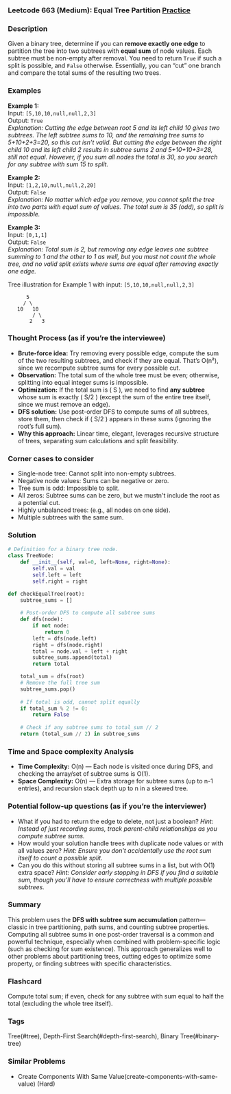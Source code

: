 ### Leetcode 663 (Medium): Equal Tree Partition [Practice](https://leetcode.com/problems/equal-tree-partition)

### Description  
Given a binary tree, determine if you can **remove exactly one edge** to partition the tree into two subtrees with **equal sum** of node values. Each subtree must be non-empty after removal. You need to return `True` if such a split is possible, and `False` otherwise. Essentially, you can “cut” one branch and compare the total sums of the resulting two trees.

### Examples  

**Example 1:**  
Input: `[5,10,10,null,null,2,3]`  
Output: `True`  
*Explanation: Cutting the edge between root 5 and its left child 10 gives two subtrees. The left subtree sums to 10, and the remaining tree sums to 5+10+2+3=20, so this cut isn’t valid. But cutting the edge between the right child 10 and its left child 2 results in subtree sums 2 and 5+10+10+3=28, still not equal. However, if you sum all nodes the total is 30, so you search for any subtree with sum 15 to split.*  

**Example 2:**  
Input: `[1,2,10,null,null,2,20]`  
Output: `False`  
*Explanation: No matter which edge you remove, you cannot split the tree into two parts with equal sum of values. The total sum is 35 (odd), so split is impossible.*

**Example 3:**  
Input: `[0,1,1]`  
Output: `False`  
*Explanation: Total sum is 2, but removing any edge leaves one subtree summing to 1 and the other to 1 as well, but you must not count the whole tree, and no valid split exists where sums are equal after removing exactly one edge.*

Tree illustration for Example 1 with input: `[5,10,10,null,null,2,3]`  
```
      5
     / \
   10   10
        / \
       2   3
```

### Thought Process (as if you’re the interviewee)  
- **Brute-force idea:** Try removing every possible edge, compute the sum of the two resulting subtrees, and check if they are equal. That’s O(n²), since we recompute subtree sums for every possible cut.
- **Observation:** The total sum of the whole tree must be even; otherwise, splitting into equal integer sums is impossible.
- **Optimization:** If the total sum is \( S \), we need to find **any subtree** whose sum is exactly \( S/2 \) (except the sum of the entire tree itself, since we must remove an edge).
- **DFS solution:** Use post-order DFS to compute sums of all subtrees, store them, then check if \( S/2 \) appears in these sums (ignoring the root’s full sum).
- **Why this approach:** Linear time, elegant, leverages recursive structure of trees, separating sum calculations and split feasibility.

### Corner cases to consider  
- Single-node tree: Cannot split into non-empty subtrees.
- Negative node values: Sums can be negative or zero.
- Tree sum is odd: Impossible to split.
- All zeros: Subtree sums can be zero, but we mustn't include the root as a potential cut.
- Highly unbalanced trees: (e.g., all nodes on one side).
- Multiple subtrees with the same sum.

### Solution

```python
# Definition for a binary tree node.
class TreeNode:
    def __init__(self, val=0, left=None, right=None):
        self.val = val
        self.left = left
        self.right = right

def checkEqualTree(root):
    subtree_sums = []
    
    # Post-order DFS to compute all subtree sums
    def dfs(node):
        if not node:
            return 0
        left = dfs(node.left)
        right = dfs(node.right)
        total = node.val + left + right
        subtree_sums.append(total)
        return total

    total_sum = dfs(root)
    # Remove the full tree sum
    subtree_sums.pop()
    
    # If total is odd, cannot split equally
    if total_sum % 2 != 0:
        return False
    
    # Check if any subtree sums to total_sum // 2
    return (total_sum // 2) in subtree_sums
```

### Time and Space complexity Analysis  

- **Time Complexity:** O(n) — Each node is visited once during DFS, and checking the array/set of subtree sums is O(1).
- **Space Complexity:** O(n) — Extra storage for subtree sums (up to n-1 entries), and recursion stack depth up to n in a skewed tree.

### Potential follow-up questions (as if you’re the interviewer)  

- What if you had to return the edge to delete, not just a boolean?
  *Hint: Instead of just recording sums, track parent-child relationships as you compute subtree sums.*
- How would your solution handle trees with duplicate node values or with all values zero?
  *Hint: Ensure you don’t accidentally use the root sum itself to count a possible split.*
- Can you do this without storing all subtree sums in a list, but with O(1) extra space?
  *Hint: Consider early stopping in DFS if you find a suitable sum, though you’ll have to ensure correctness with multiple possible subtrees.*

### Summary
This problem uses the **DFS with subtree sum accumulation** pattern—classic in tree partitioning, path sums, and counting subtree properties. Computing all subtree sums in one post-order traversal is a common and powerful technique, especially when combined with problem-specific logic (such as checking for sum existence). This approach generalizes well to other problems about partitioning trees, cutting edges to optimize some property, or finding subtrees with specific characteristics.


### Flashcard
Compute total sum; if even, check for any subtree with sum equal to half the total (excluding the whole tree itself).

### Tags
Tree(#tree), Depth-First Search(#depth-first-search), Binary Tree(#binary-tree)

### Similar Problems
- Create Components With Same Value(create-components-with-same-value) (Hard)